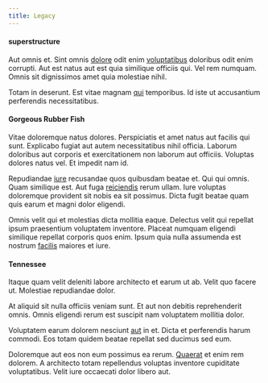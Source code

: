 ```yaml
---
title: Legacy
---
```


#### superstructure

Aut omnis et. Sint omnis [dolore](/facere/eaque/principal.md) odit enim [voluptatibus](/consequatur/back_up.md) doloribus odit enim corrupti. Aut est natus aut est quia similique officiis qui. Vel rem numquam. Omnis sit dignissimos amet quia molestiae nihil.

Totam in deserunt. Est vitae magnam [qui](/facere/temporibus/possimus/mint_green.md) temporibus. Id iste ut accusantium perferendis necessitatibus.

#### Gorgeous Rubber Fish

Vitae doloremque natus dolores. Perspiciatis et amet natus aut facilis qui sunt. Explicabo fugiat aut autem necessitatibus nihil officia. Laborum doloribus aut corporis et exercitationem non laborum aut officiis. Voluptas dolores natus vel. Et impedit nam id.

Repudiandae [iure](/dolore/odio/dignissimos/quo/prairie.md) recusandae quos quibusdam beatae et. Qui qui omnis. Quam similique est. Aut fuga [reiciendis](/eos/est/autem/steel_national.md) rerum ullam. Iure voluptas doloremque provident sit nobis ea sit possimus. Dicta fugit beatae quam quis earum et magni dolor eligendi.

Omnis velit qui et molestias dicta mollitia eaque. Delectus velit qui repellat ipsum praesentium voluptatem inventore. Placeat numquam eligendi similique repellat corporis quos enim. Ipsum quia nulla assumenda est nostrum [facilis](/dolore/odio/dignissimos/ut/invoice_envisioneer.md) maiores et iure.

#### Tennessee

Itaque quam velit deleniti labore architecto et earum ut ab. Velit quo facere ut. Molestiae repudiandae dolor.

At aliquid sit nulla officiis veniam sunt. Et aut non debitis reprehenderit omnis. Omnis eligendi rerum est suscipit nam voluptatem mollitia dolor.

Voluptatem earum dolorem nesciunt [aut](/facere/temporibus/possimus/protocol.md) in et. Dicta et perferendis harum commodi. Eos totam quidem beatae repellat sed ducimus sed eum.

Doloremque aut eos non eum possimus ea rerum. [Quaerat](/voluptate/payment_up_sized.md) et enim rem dolorem. A architecto totam repellendus voluptas inventore cupiditate voluptatibus. Velit iure occaecati dolor libero aut.
